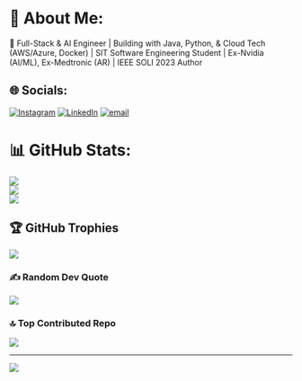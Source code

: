 # 💫 About Me:
🚀 Full-Stack & AI Engineer | Building with Java, Python, & Cloud Tech (AWS/Azure, Docker) | SIT Software Engineering Student | Ex-Nvidia (AI/ML), Ex-Medtronic (AR) | IEEE SOLI 2023 Author


## 🌐 Socials:
[![Instagram](https://img.shields.io/badge/Instagram-%23E4405F.svg?logo=Instagram&logoColor=white)](https://instagram.com/BiggaBenja) [![LinkedIn](https://img.shields.io/badge/LinkedIn-%230077B5.svg?logo=linkedin&logoColor=white)](https://www.linkedin.com/in/thamyubin/) [![email](https://img.shields.io/badge/Email-D14836?logo=gmail&logoColor=white)](mailto:benjamin.thamyubin) 


# 📊 GitHub Stats:
![](https://github-readme-stats.vercel.app/api?username=BenjaminTham&theme=blue_navy&hide_border=false&include_all_commits=true&count_private=true)<br/>
![](https://nirzak-streak-stats.vercel.app/?user=BenjaminTham&theme=blue_navy&hide_border=false)<br/>
![](https://github-readme-stats.vercel.app/api/top-langs/?username=BenjaminTham&theme=blue_navy&hide_border=false&include_all_commits=true&count_private=true&layout=compact)

## 🏆 GitHub Trophies
![](https://github-profile-trophy.vercel.app/?username=BenjaminTham&theme=blue_navy&no-frame=false&no-bg=true&margin-w=4)

### ✍️ Random Dev Quote
![](https://quotes-github-readme.vercel.app/api?type=vetical&theme=dark)

### 🔝 Top Contributed Repo
![](https://github-contributor-stats.vercel.app/api?username=BenjaminTham&limit=5&theme=blue_navy&combine_all_yearly_contributions=true)

---
[![](https://visitcount.itsvg.in/api?id=BenjaminTham&icon=0&color=0)](https://visitcount.itsvg.in)

<!-- Proudly created with GPRM ( https://gprm.itsvg.in ) -->
